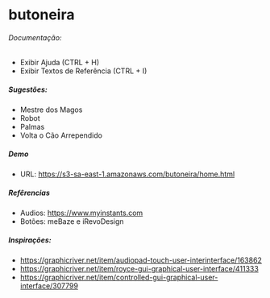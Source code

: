 # butoneira
###### Documentação:
	
- Exibir Ajuda 					(CTRL + H)
- Exibir Textos de Referência 	(CTRL + I)

##### Sugestões:
- Mestre dos Magos
- Robot
- Palmas
- Volta o Cão Arrependido

##### Demo
- URL: https://s3-sa-east-1.amazonaws.com/butoneira/home.html

##### Refêrencias
- Audios: https://www.myinstants.com
- Botões: meBaze e iRevoDesign

##### Inspirações:
- https://graphicriver.net/item/audiopad-touch-user-interinterface/163862
- https://graphicriver.net/item/royce-gui-graphical-user-interface/411333
- https://graphicriver.net/item/controlled-gui-graphical-user-interface/307799


